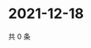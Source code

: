 # 2021-12-18

共 0 条

<!-- BEGIN WEIBO -->
<!-- 最后更新时间 Sat Dec 18 2021 01:20:25 GMT+0800 (China Standard Time) -->

<!-- END WEIBO -->
